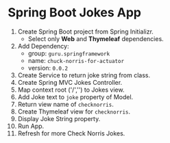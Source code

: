 # Spring Boot Jokes App
1. Create Spring Boot project from Spring Initializr.
   * Select only **Web** and **Thymeleaf** dependencies.
2. Add Dependency:
   * group: `guru.springframework`
   * name: `chuck-norris-for-actuator`
   * version: `0.0.2`
3. Create Service to return joke string from class.
4. Create Spring MVC Jokes Controller.
5. Map context root ('/','') to Jokes view.
6. Add Joke text to `joke` property of Model.
7. Return view name of `checknorris`.
8. Create Thymeleaf view for `checknorris`.
9. Display Joke String property.
10. Run App.
11. Refresh for more Check Norris Jokes.